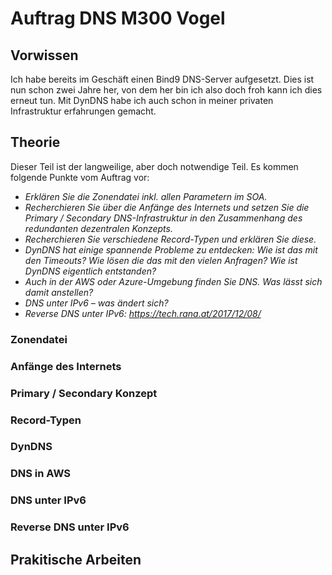 # Auftrag DNS M300 Vogel
## Vorwissen
Ich habe bereits im Geschäft einen Bind9 DNS-Server aufgesetzt. Dies ist nun schon zwei Jahre her, von dem her bin ich also doch froh kann ich dies erneut tun. Mit DynDNS habe ich auch schon in meiner privaten Infrastruktur erfahrungen gemacht.
## Theorie
Dieser Teil ist der langweilige, aber doch notwendige Teil. Es kommen folgende Punkte vom Auftrag vor:  
- *Erklären Sie die Zonendatei inkl. allen Parametern im SOA.*  
- *Recherchieren Sie über die Anfänge des Internets und setzen Sie die Primary / Secondary DNS-Infrastruktur in den Zusammenhang des redundanten dezentralen Konzepts.*  
- *Recherchieren Sie verschiedene Record-Typen und erklären Sie diese.*  
- *DynDNS hat einige spannende Probleme zu entdecken: Wie ist das mit den Timeouts? Wie lösen die das mit den vielen Anfragen? Wie ist DynDNS eigentlich entstanden?*
- *Auch in der AWS oder Azure-Umgebung finden Sie DNS. Was lässt sich damit anstellen?*  
- *DNS unter IPv6 – was ändert sich?*  
- *Reverse DNS unter IPv6: https://tech.rana.at/2017/12/08/*
### Zonendatei
### Anfänge des Internets
### Primary / Secondary Konzept
### Record-Typen
### DynDNS
### DNS in AWS
### DNS unter IPv6
### Reverse DNS unter IPv6
## Prakitische Arbeiten